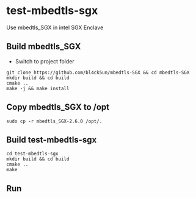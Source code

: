 # test-mbedtls-sgx
Use mbedtls_SGX in intel SGX Enclave

## Build mbedtls_SGX

- Switch to project folder 

```
git clone https://github.com/bl4ck5un/mbedtls-SGX && cd mbedtls-SGX
mkdir build && cd build
cmake ..
make -j && make install
```

## Copy mbedtls_SGX to /opt

```
sudo cp -r mbedtls_SGX-2.6.0 /opt/.
```

## Build test-mbedtls-sgx

```
cd test-mbedtls-sgx
mkdir build && cd build
cmake ..
make
```

## Run